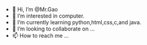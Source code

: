 - 👋 Hi, I’m @Mr.Gao
- 👀 I’m interested in computer.
- 🌱 I’m currently learning python,html,css,c,and java.
- 💞️ I’m looking to collaborate on ...
- 📫 How to reach me ...

<!---
gaoquanhui/gaoquanhui is a ✨ special ✨ repository because its `README.md` (this file) appears on your GitHub profile.
You can click the Preview link to take a look at your changes.
--->

